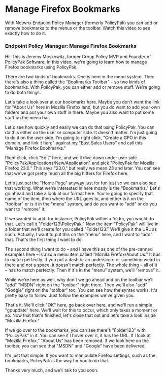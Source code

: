 # Manage Firefox Bookmarks

With Netwrix Endpoint Policy Manager (formerly PolicyPak) you can add or remove bookmarks to the
menus or the toolbar. Watch this video to see exactly how to do it.

### Endpoint Policy Manager: Manage Firefox Bookmarks

Hi. This is Jeremy Moskowitz, former Group Policy MVP and Founder of PolicyPak Software. In this
video, we're going to learn how to manage Firefox bookmarks using PolicyPak.

There are two kinds of bookmarks. One is here in the menu system. Then there's also a thing called
the "Bookmarks Toolbar" – so two kinds of bookmarks. With PolicyPak, you can either add or remove
stuff. We're going to do both things.

Let's take a look over at our bookmarks here. Maybe you don't want the link for "About Us" here in
Mozilla Firefox land, but you do want to add your own folders and put your own stuff in there. Maybe
you also want to put some stuff on the menu bar.

Let's see how quickly and easily we can do that using PolicyPak. You can do this either on the user
or computer side. It doesn't matter. I'm just going to do it on the user side. I'm going to right
click, "Create a GPO in this domain, and link it here" against my "East Sales Users" and call this
"Manage Firefox Bookmarks."

Right click, click "Edit" here, and we'll dive down under user side
"PolicyPak/Applications/New/Application" and pick "PolicyPak for Mozilla Firefox 23.0." This says
"23.0," but really we mean 23 and later. You can see that we've got pretty much all the big hitters
for Firefox here.

Let's just set the "Home Page" anyway just for fun just so we can also see that working. What we're
interested in here mostly is the "Bookmarks." Let's go ahead and take a look at our format here.
You're going to specify that name of the item, then where the URL goes to, and either is it on the
"toolbar" or is it in the "menu" system, and do you want to "add" or do you want to "remove" it.

If we wanted to add, for instance, PolicyPak within a folder, you would do that. Let's call it
"Folder123\PolicyPak." Now the item "PolicyPak" will live in a folder that we'll create for you
called "Folder123." We'll give it the URL as such. Actually, I want to put this on the "menu" here,
and I want to "add" that. That's the first thing I want to do.

The second thing I want to do – and I have this as one of the pre-canned examples here – is also a
menu item called "Mozilla Firefox\About Us." It has to match perfectly. If you put a dash or an
underscore or something weird in there and not a space, it doesn't match perfectly. The whole thing
– all of it – has to match perfectly. Then if it's in the "menu" system, we'll "remove" it.

While we're here as well, why don't we go ahead and on the toolbar we'll "add" "MSDN" right on the
"toolbar" right there. Then we'll also "add" "Google" right on the "toolbar" too. You can see how
the syntax works. It's pretty easy to follow. Just follow the examples we've given you.

That's it. We'll click "OK" here, go back over here, and we'll run a simple "gpupdate" here. We'll
wait for this to occur, which only takes a moment or so. Now that that's finished, let's close that
out and let's take a look inside "Mozilla Firefox."

If we go over to the bookmarks, you can see there's "Folder123" with "PolicyPak" in it. You can see
if I hover over it, it has the URL. If I look at "Mozilla Firefox," "About Us" has been removed. If
we look here on the toolbar, you can see that "MSDN" and "Google" have been delivered.

It's just that simple. If you want to manipulate Firefox settings, such as the bookmarks, PolicyPak
is the way for you to do that.

Thanks very much, and we'll talk to you soon.
